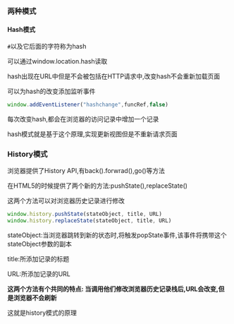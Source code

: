 ### 两种模式

#### Hash模式

`#`以及它后面的字符称为hash

可以通过window.location.hash读取

hash出现在URL中但是不会被包括在HTTP请求中,改变hash不会重新加载页面

可以为hash的改变添加监听事件

```js
window.addEventListener("hashchange",funcRef,false)
```

 每次改变hash,都会在浏览器的访问记录中增加一个记录

hash模式就是基于这个原理,实现更新视图但是不重新请求页面

### History模式

浏览器提供了History API,有back().forwrad(),go()等方法

在HTML5的时候提供了两个新的方法:pushState(),replaceState()

这两个方法可以对浏览器历史记录进行修改

```js
window.history.pushState(stateObject, title, URL)
window.history.replaceState(stateObject, title, URL)
```

stateObject:当浏览器跳转到新的状态时,将触发popState事件,该事件将携带这个stateObject参数的副本

title:所添加记录的标题

URL:所添加记录的URL

**这两个方法有个共同的特点: 当调用他们修改浏览器历史记录栈后,URL会改变,但是浏览器不会刷新**

这就是history模式的原理